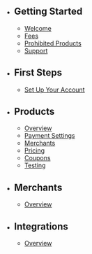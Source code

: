 - ## Getting Started

  - [Welcome](/docs/{{version}}/welcome)
  - [Fees](/docs/{{version}}/fees)
  - [Prohibited Products](/docs/{{version}}/prohibited-products)
  - [Support](/docs/{{version}}/support)

- ## First Steps

  - [Set Up Your Account](/docs/{{version}}/account-setup)

- ## Products

  - [Overview](/docs/{{version}}/products)
  - [Payment Settings](/docs/{{version}}/products#product-payment-settings)
  - [Merchants](/docs/{{version}}/products#product-merchants)
  - [Pricing](/docs/{{version}}/products#product-pricing)
  - [Coupons](/docs/{{version}}/products#product-coupons)
  - [Testing](/docs/{{version}}/products#product-testing)
  
- ## Merchants

  - [Overview](/docs/{{version}}/merchants)

- ## Integrations

  - [Overview](/docs/{{version}}/integrations)